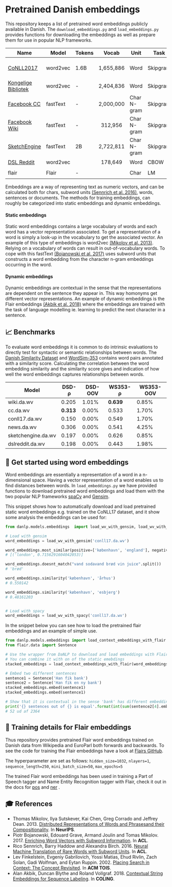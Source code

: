 Pretrained Danish embeddings
============================
This repository keeps a list of pretrained word embeddings publicly available in Danish. The `download_embeddings.py`
and `load_embeddings.py` provides functions for downloading the embeddings as well as prepare them for use in 
popular NLP frameworks.

| Name | Model | Tokens | Vocab | Unit | Task  | License | DaNLP |
|------|-------|--------|:-----:|------|-------|---------|-------|
| [CoNLL2017](http://vectors.nlpl.eu/repository/#) | word2vec | 1.6B | 1,655,886 | Word | Skipgram | [CC BY-NC-SA 4.0](https://embeddings.sketchengine.co.uk/static/index.html) | ✔️ |
| [Kongelige Bibliotek](https://loar.kb.dk/handle/1902/329) | word2vec | - | 2,404,836 | Word | Skipgram | [CC0 1.0](https://loar.kb.dk/handle/1902/329) | ✔️ |
| [Facebook CC](https://fasttext.cc/docs/en/crawl-vectors.html) | fastText | - | 2,000,000 | Char N-gram | Skipgram | [CC BY-SA 3.0](https://fasttext.cc/docs/en/crawl-vectors.html#license) | ✔️ |
| [Facebook Wiki](https://fasttext.cc/docs/en/pretrained-vectors.html)| fastText | - | 312,956 | Char N-gram | Skipgram | [CC BY-SA 3.0](https://fasttext.cc/docs/en/crawl-vectors.html#license) | ✔️ |
| [SketchEngine](https://embeddings.sketchengine.co.uk/static/index.html) | fastText | 2B | 2,722,811 | Char N-gram | Skipgram | [CC BY-NC-SA 4.0](https://embeddings.sketchengine.co.uk/static/index.html) | ✔️ |
| [DSL Reddit](https://github.com/danish-stance-detectors/RumourResolution) | word2vec | | 178,649 | Word | CBOW | [MIT](https://github.com/danish-stance-detectors/RumourResolution/blob/master/LICENSE) | ✔️ |
| flair | Flair | - | | Char | LM | MIT |  ✔️ |

Embeddings are a way of representing text as numeric vectors, and can be calculated both for chars, subword units [(Sennrich et al. 2016)](https://aclweb.org/anthology/P16-1162), 
words, sentences or documents.
The methods for training embeddings, can roughly be categorized into static embeddings and dynamic embeddings.

#### Static embeddings
Static word embeddings contains a large vocabulary of words and each word has a vector representation associated.
To get a representation of a word is simply a look-up in the vocabulary to get the associated vector. An example of this
type of embeddings is word2vec [(Mikolov et al. 2013)](https://papers.nips.cc/paper/5021-distributed-representations-of-words-and-phrases-and-their-compositionality.pdf).
Relying on a vocabulary of words can result in out-of-vocabulary words. To cope with this fastText [(Bojanowski et al. 2017)](https://aclweb.org/anthology/Q17-1010)
uses subword units that constructs a word embedding from the character n-gram embeddings occurring in the word.

#### Dynamic embeddings
Dynamic embeddings are contextual in the sense that the representations are dependent on the sentence they appear in.
This way homonyms get different vector representations. An example of dynamic embeddings is the Flair embeddings [(Akbik et al. 2018)](https://aclanthology.coli.uni-saarland.de/papers/C18-1139/c18-1139)
where the embeddings are trained with the task of language modelling ie. learning to predict 
the next character in a sentence.


## 📈 Benchmarks

To evaluate word embeddings it is common to do intrinsic evaluations to 
directly test for syntactic or semantic relationships between words. The 
[Danish Similarity Dataset](https://github.com/alexandrainst/danlp/blob/master/docs/datasets.md#danish-similarity-dataset) and [WordSim-353](https://github.com/alexandrainst/danlp/blob/master/docs/datasets.md#wordsim-353) contains word pairs annotated with a similarity score. Calculating the correlation between the word embedding similarity and the similarity score
gives and indication of how well the word embeddings captures relationships 
between words.

| Model              |   DSD-ρ    |  DSD-OOV  | WS353-ρ |  WS353-OOV  |
|--------------------|--------|----------|-----------|-----------|
| wiki.da.wv         | 0.205 |  1.01%   | **0.639** |  0.85% |
| cc.da.wv           | **0.313** |  0.00% | 0.533   |  1.70%   |
| conll17.da.wv      | 0.150  | 0.00% | 0.549   |  1.70%   |
| news.da.wv         | 0.306  | 0.00% | 0.541   |  4.25%   |
| sketchengine.da.wv | 0.197  | 0.00% | 0.626   |  0.85%   |
| dslreddit.da.wv    | 0.198  | 0.00% | 0.443   |  1.98%   |

## 🐣 Get started using word embeddings

Word embeddings are essentially a representation of a word in a n-dimensional space.
Having a vector representation of a word enables us to find distances between words.
In `load_embeddings.py` we have provided functions to download pretrained word embeddings and load them with
the two popular NLP frameworks [spaCy](https://spacy.io/) and [Gensim](https://radimrehurek.com/gensim/).

This snippet shows how to automatically download and load pretrained static word embeddings e.g. trained on the CoNLL17 dataset, and it show some analysis  the embeddings can be used for: 
```python
from danlp.models.embeddings  import load_wv_with_gensim, load_wv_with_spacy

# Load with gensim
word_embeddings = load_wv_with_gensim('conll17.da.wv')

word_embeddings.most_similar(positive=['københavn', 'england'], negative=['danmark'], topn=1)
# [('london', 0.7156291604042053)]

word_embeddings.doesnt_match("vand sodavand brød vin juice".split())
# 'brød'

word_embeddings.similarity('københavn', 'århus')
# 0.550142

word_embeddings.similarity('københavn', 'esbjerg')
# 0.48161203


# Load with spacy
word_embeddings = load_wv_with_spacy('conll17.da.wv')

```



In the snippet below you can see how to load the pretrained flair embeddings and an example of simple use. 

```python
from danlp.models.embeddings import load_context_embeddings_with_flair
from flair.data import Sentence

# Use the wrapper from DaNLP to download and load embeddings with Flair
# You can combine it with on of the static emebdings
stacked_embeddings = load_context_embeddings_with_flair(word_embeddings='wiki.da.wv')

# Embed two different sentences
sentence1 = Sentence('Han fik bank')
sentence2 = Sentence('Han fik en ny bank')
stacked_embeddings.embed(sentence1)
stacked_embeddings.embed(sentence1)

# Show that it is contextual in the sense 'bank' has different embedding after context
print('{} sentences out of {} is equal'.format(int(sum(sentence2[4].embedding==sentence1[2].embedding)), len(sentence1[2].embedding)))
# 52 ud af 2364
```



## 🔧 Training details for Flair embeddings

Thus repository provides pretrained Flair word embeddings trained on Danish data from Wikipedia and EuroParl both forwards and backwards. To see the code for training the Flair embeddings have a look at  [Flairs GitHub](https://github.com/zalandoresearch/flair).

The hyperparameter are set as follows: `hidden_size=1032`, `nlayers=1`, `sequence_length=250`, `mini_batch_size=50`, 
`max_epochs=5`


The trained Flair word embeddings has been used in training a Part of Speech tagger and Name Entity Recognition tagger with Flair, check it out in the docs for  [pos](https://github.com/alexandrainst/danlp/blob/master/docs/models/pos.md) and [ner](https://github.com/alexandrainst/danlp/blob/master/docs/models/ner.md) . 


## 🎓 References

- Thomas Mikolov, Ilya Sutskever, Kai Chen, Greg Corrado and Jeffrey Dean. 2013. [Distributed Representations of Words and Phrasesand their Compositionality](https://papers.nips.cc/paper/5021-distributed-representations-of-words-and-phrases-and-their-compositionality.pdf). In **NeurIPS**.
- Piotr Bojanowski, Edouard Grave, Armand Joulin and Tomas Mikolov. 2017. [Enriching Word Vectors with Subword Information](https://aclweb.org/anthology/Q17-1010). In **ACL**.
- Rico Sennrich, Barry Haddow and Alexandra Birch. 2016. [Neural Machine Translation of Rare Words with Subword Units](https://aclweb.org/anthology/P16-1162). In **ACL**.
- Lev Finkelstein, Evgeniy Gabrilovich, Yossi Matias, Ehud Rivlin, Zach Solan, Gadi Wolfman, and Eytan Ruppin. 2002. [Placing Search in Context: The Concept Revisited](http://www.cs.technion.ac.il/~gabr/papers/tois_context.pdf). In  **ACM TOIS**.
- Alan Akbik, Duncan Blythe and Roland Vollgraf. 2018. [Contextual String Embeddings for Sequence Labeling](https://aclanthology.coli.uni-saarland.de/papers/C18-1139/c18-1139). In **COLING**.